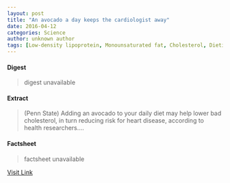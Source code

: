 ```yaml
---
layout: post
title: "An avocado a day keeps the cardiologist away"
date: 2016-04-12
categories: Science
author: unknown author
tags: [Low-density lipoprotein, Monounsaturated fat, Cholesterol, Dieting, Cardiovascular disease, Nutrition, Low-fat diet, Determinants of health, Health, Food and drink]
---
```



#### Digest
>digest unavailable

#### Extract
>(Penn State) Adding an avocado to your daily diet may help lower bad cholesterol, in turn reducing risk for heart disease, according to health researchers....

#### Factsheet
>factsheet unavailable

[Visit Link](http://www.eurekalert.org/pub_releases/2015-01/ps-aaa010715.php)


